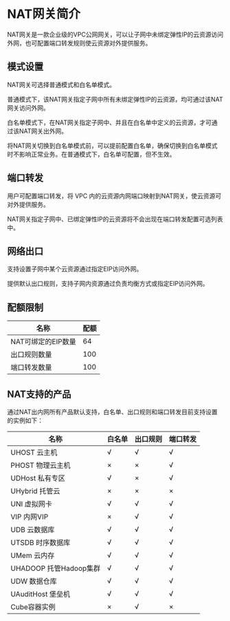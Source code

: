 

# NAT网关简介

NAT网关是一款企业级的VPC公网网关，可以让子网中未绑定弹性IP的云资源访问外网，也可配置端口转发规则使云资源对外提供服务。

## 模式设置

NAT网关可选择普通模式和白名单模式。

普通模式下，该NAT网关指定子网中所有未绑定弹性IP的云资源，均可通过该NAT网关访问外网。

白名单模式下，在NAT网关指定子网中、并且在白名单中定义的云资源，才可通过该NAT网关出外网。

将NAT网关切换到白名单模式前，可以提前配置白名单，确保切换到白名单模式时不影响正常业务。在普通模式下，白名单可配置，但不生效。

## 端口转发

用户可配置端口转发，将 VPC 内的云资源内网端口映射到NAT网关，使云资源可对外提供服务。

NAT网关指定子网中、已绑定弹性IP的云资源将不会出现在端口转发配置可选列表中。

## 网络出口

支持设置子网中某个云资源通过指定EIP访问外网。

提供默认出口规则，支持子网内资源通过负责均衡方式或指定EIP访问外网。


## 配额限制

|名称|配额|
|---|---|
|NAT可绑定的EIP数量|64|
|出口规则数量|100|
|端口转发数量|100|


## NAT支持的产品
通过NAT出内网所有产品默认支持，白名单、出口规则和端口转发目前支持设置的实例如下：

| 名称                | 白名单 | 出口规则 | 端口转发 |
|-------------------|-----|------|------|
| UHOST 云主机             | √   | √    | √    |
| PHOST 物理云主机             | ×   | ×    | √    |
|UDHost 私有专区           |√|×|√|
|UHybrid 托管云   | ×  |  × | ×  |
| UNI 虚拟网卡               | √   | √    | √    |
| VIP 内网VIP           |  ×  |  √  |  √ |
| UDB 云数据库               | √   | √    | √    |
| UTSDB 时序数据库            | √   | √    | √    |
| UMem 云内存 | √   | √    | √    |
| UHADOOP 托管Hadoop集群           | √   | √    | √    |
| UDW 数据仓库              | √   | √    | √    |
| UAuditHost 堡垒机  | √   | √    | √    |
|Cube容器实例 |  ×  |  √ | ×  |
